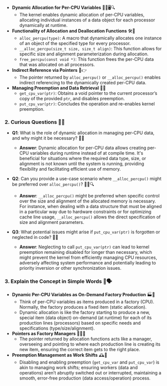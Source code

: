
- **Dynamic Allocation for Per-CPU Variables** 💾🔄🖥️🔍
  - The kernel enables dynamic allocation of per-CPU variables, allocating individual instances of a data object for each processor dynamically at runtime.
- **Functionality of Allocation and Deallocation Functions** 🛠️🔄
  - `alloc_percpu(type)`: A macro that dynamically allocates one instance of an object of the specified type for every processor.
  - `__alloc_percpu(size_t size, size_t align)`: This function allows for specific size and alignment parameterization during allocation.
  - `free_percpu(const void *)`: This function frees the per-CPU data that was allocated on all processors.
- **Indirect Reference via Pointers** 🎯👉
  - The pointer returned by `alloc_percpu()` or `__alloc_percpu()` enables indirect referencing to the dynamically created per-CPU data.
- **Managing Preemption and Data Retrieval** 🚫🔄
  - `get_cpu_var(ptr)`: Obtains a void pointer to the current processor’s copy of the provided `ptr`, and disables preemption.
  - `put_cpu_var(ptr)`: Concludes the operation and re-enables kernel preemption.

### **2. Curious Questions** 🤔💬
- **Q1**: What is the role of dynamic allocation in managing per-CPU data, and why might it be necessary? 💾🌐
  - **Answer**: Dynamic allocation for per-CPU data allows creating per-CPU variables during runtime instead of at compile time. It's beneficial for situations where the required data type, size, or alignment is not known until the system is running, providing flexibility and facilitating efficient use of memory.
  
- **Q2**: Can you provide a use-case scenario where `__alloc_percpu()` might be preferred over `alloc_percpu()`? 🤷‍♂️🔍
  - **Answer**: `__alloc_percpu()` might be preferred when specific control over the size and alignment of the allocated memory is necessary. For instance, when dealing with a data structure that must be aligned in a particular way due to hardware constraints or for optimizing cache line usage, `__alloc_percpu()` allows the direct specification of size and alignment parameters.

- **Q3**: What potential issues might arise if `put_cpu_var(ptr)` is forgotten or neglected in code? 🧐❌
  - **Answer**: Neglecting to call `put_cpu_var(ptr)` can lead to kernel preemption remaining disabled for longer than necessary, which might prevent the kernel from efficiently managing CPU resources, adversely affecting system performance and potentially leading to priority inversion or other synchronization issues.

### **3. Explain the Concept in Simple Words** 🌟🗣️
- **Dynamic Per-CPU Variables as On-Demand Factory Production** 🏭🎉
  - Think of per-CPU variables as items produced in a factory (CPU). Normally, the factory produces a fixed item (static allocation).
  - Dynamic allocation is like the factory starting to produce a new, special item (data object) on-demand (at runtime) for each of its production lines (processors) based on specific needs and specifications (type/size/alignment).
- **Pointers as Factory Managers** 👷‍♂️👀
  - The pointer returned by allocation functions acts like a manager, overseeing and pointing to where each production line is creating its new item, ensuring the correct item gets to the right place.
- **Preemption Management as Work Shifts** 🕰️🔄
  - Disabling and enabling preemption (`get_cpu_var` and `put_cpu_var`) is akin to managing work shifts; ensuring workers (data and operations) aren’t abruptly switched out or interrupted, maintaining a smooth, error-free production (data access/operation) process.


